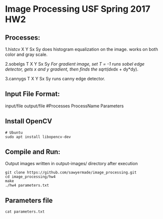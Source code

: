 # Image Processing USF Spring 2017 HW2
## Processes:
1.histcv X Y Sx Sy
does histogram equalization on the image. works on both color and gray scale.

2.sobelgs T X Y Sx Sy
*For gradient image, set T = -1
runs sobel edge detector, gets x and y gradient, then finds the sqrt(dx*dx + dy*dy).

3.cannygs T X Y Sx Sy
runs canny edge detector.

## Input File Format:
input/file output/file #Processes ProcessName Parameters

## Install OpenCV
```
# Ubuntu
sudo apt install libopencv-dev
```

## Compile and Run:
Output images written in output-images/ directory after execution
```
git clone https://github.com/sawyermade/image_processing.git
cd image_processing/hw4
make
./hw4 parameters.txt
```

## Parameters file
```
cat parameters.txt
```

